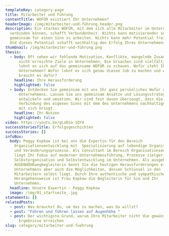 ```yaml
---
templateKey: category-page
title: Mitarbeiter und Führung
contentTitle: WOFÜR existiert Ihr Unternehmen?
headerImage: /img/mitarbeiter-und-führung_header.png
description: Ein starkes WOFÜR, mit dem sich alle Mitarbeiter im Unternehmen
  verbinden können, schafft Verbundenheit. Nichts kann motivierender sein, als
  gemeinsam für einen Sinn zu arbeiten. Nichts kann mehr Potential freisetzen.
  Und dieses Potential schafft nachhaltig den Erfolg Ihres Unternehmens.
thumbnail: /img/mitarbeiter-und-führung.png
thesis:
  - body: Oft sehen wir fehlende Motivation, Konflikte, mangelnde Zusammenarbeit und
      nicht erreichte Ziele in Unternehmen. Die Ursachen sind vielfältig. Dabei
      lohnt es sich auf das gemeinsame WOFÜR zu schauen. Wofür steht Ihr
      Unternehmen? Wofür lohnt es sich genau diesen Job zu machen und was
      braucht es dafür?
    headline: Ihre Herausforderung
    highlighted: false
  - body: Entdecken Sie gemeinsam mit uns Ihr ganz persönliches Wofür und das Ihres
      Unternehmens. Lassen Sie uns gemeinsam Ansätze und Lösungsstrategie
      entwickeln und umsetzen. Wir sind fest davon überzeugt, dass die
      Verbindung des eigenen Sinns mit dem des Unternehmens nachhaltigen Erfolg
      mit sich bringt.
    headline: Ihr Nutzen
    highlighted: false
video: https://youtu.be/gLoDsa-1QY4
successStoriesTitle: Erfolgsgeschichten
successStories: []
infoBox:
  body: Peggy Kopkow ist bei uns die Expertin für den Bereich
    Organisationsentwicklung mit  Spezialisierung auf lebendige Organisationen
    und Veränderungsprozesse. Als Consultant im Bereich Organisationsentwicklung
    liegt Ihr Fokus auf moderner Unternehmensführung, Prozesse zielgerichteter
    Selbstorganisation und Selbstentwicklung im Unternehmen. Als ausgebildete
    AUGENHÖHEwegbegleiterin kennt Sie die heutigen Herausforderungen eines
    Unternehmens aber auch die Möglichkeiten, dessen Schlüssel in den
    Mitarbeitern selbst liegt. Durch Ihre authentische und sympathische
    Herangehensweise ist Frau Kopkow die Begleiterin für Sie und Ihr
    Unternehmen.
  headline: Unsere Expertin - Peggy Kopkow
  image: /img/01_startseite_.jpg
statements: []
relatedPosts:
  - post: Was brauchst Du, um das zu machen, was Du willst?
  - post: "Führen und führen lassen auf Augenhöhe "
  - post: Der wichtigste Grund, warum Ihre Mitarbeiter nicht die gewünschten
      Ergebnisse erreichen
slug: category/mitarbeiter-und-fuehrung
---
```

